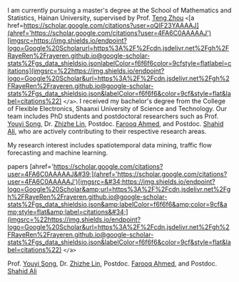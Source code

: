 I am currently pursuing a master's degree at the School of Mathematics and Statistics, Hainan University, supervised by Prof. [Teng Zhou](https://scs.hainanu.edu.cn/info/1052/3112.htm) `<`[a href=https://scholar.google.com/citations?user=oQIF23YAAAAJ](ahref='https://scholar.google.com/citations?user=4FA6C0AAAAAJ')[imgsrc=https://img.shields.io/endpoint?logo=Google%20Scholarurl=https%3A%2F%2Fcdn.jsdelivr.net%2Fgh%2FRayeRen%2Frayeren.github.io@google-scholar-stats%2Fgs_data_shieldsio.jsonlabelColor=f6f6f6color=9cfstyle=flatlabel=citations](imgsrc=%22https://img.shields.io/endpoint?logo=Google%20Scholar&url=https%3A%2F%2Fcdn.jsdelivr.net%2Fgh%2FRayeRen%2Frayeren.github.io@google-scholar-stats%2Fgs_data_shieldsio.json&labelColor=f6f6f6&color=9cf&style=flat&label=citations%22) `</a>`. I received my bachelor's degree from the College of Flexible Electronics, Shaanxi University of Science and Technology. Our team includes PhD students and postdoctoral researchers such as Prof. [Youyi Song](https://scholar.google.com/citations?user=gSzHVNkAAAAJ), Dr. [Zhizhe Lin](https://scholar.google.com/citations?user=j2aV91UAAAAJ), Postdoc. [Farooq Ahmed](https://scholar.google.com/citations?user=bTVezlQAAAAJ), and Postdoc. [Shahid Ali](https://scholar.google.com/citations?user=B3jovoIAAAAJ), who are actively contributing to their respective research areas.

My research interest includes spatiotemporal data mining, traffic flow forecasting and machine learning.

papers [ahref=&#39;https://scholar.google.com/citations?user=4FA6C0AAAAAJ&#39;](ahref='https://scholar.google.com/citations?user=4FA6C0AAAAAJ')[imgsrc=&#34;https://img.shields.io/endpoint?logo=Google%20Scholar&amp;url=https%3A%2F%2Fcdn.jsdelivr.net%2Fgh%2FRayeRen%2Frayeren.github.io@google-scholar-stats%2Fgs_data_shieldsio.json&amp;labelColor=f6f6f6&amp;color=9cf&amp;style=flat&amp;label=citations&#34;](imgsrc=%22https://img.shields.io/endpoint?logo=Google%20Scholar&url=https%3A%2F%2Fcdn.jsdelivr.net%2Fgh%2FRayeRen%2Frayeren.github.io@google-scholar-stats%2Fgs_data_shieldsio.json&labelColor=f6f6f6&color=9cf&style=flat&label=citations%22) `</a>`

Prof. [Youyi Song](https://scholar.google.com/citations?user=gSzHVNkAAAAJ),
Dr. [Zhizhe Lin](https://scholar.google.com/citations?user=j2aV91UAAAAJ),
Postdoc. [Farooq Ahmed](https://scholar.google.com/citations?user=bTVezlQAAAAJ),
and Postdoc. [Shahid Ali](https://scholar.google.com/citations?user=B3jovoIAAAAJ)

